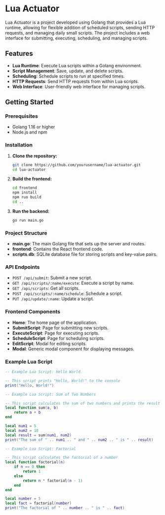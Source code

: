 # Lua Actuator

Lua Actuator is a project developed using Golang that provides a Lua runtime, allowing for flexible addition of scheduled scripts, sending HTTP requests, and managing daily small scripts. The project includes a web interface for submitting, executing, scheduling, and managing scripts.

## Features

- **Lua Runtime**: Execute Lua scripts within a Golang environment.
- **Script Management**: Save, update, and delete scripts.
- **Scheduling**: Schedule scripts to run at specified times.
- **HTTP Requests**: Send HTTP requests from within Lua scripts.
- **Web Interface**: User-friendly web interface for managing scripts.

## Getting Started

### Prerequisites

- Golang 1.16 or higher
- Node.js and npm

### Installation

1. **Clone the repository:**

    ```bash
    git clone https://github.com/yourusername/lua-actuator.git
    cd lua-actuator
    ```

2. **Build the frontend:**

    ```bash
    cd frontend
    npm install
    npm run build
    cd ..
    ```

3. **Run the backend:**

    ```bash
    go run main.go
    ```

### Project Structure

- **main.go**: The main Golang file that sets up the server and routes.
- **frontend**: Contains the React frontend code.
- **scripts.db**: SQLite database file for storing scripts and key-value pairs.

### API Endpoints

- `POST /api/submit`: Submit a new script.
- `GET /api/scripts/:name/execute`: Execute a script by name.
- `GET /api/scripts`: Get all scripts.
- `POST /api/scripts/:name/schedule`: Schedule a script.
- `PUT /api/update/:name`: Update a script.

### Frontend Components

- **Home**: The home page of the application.
- **SubmitScript**: Page for submitting new scripts.
- **ExecuteScript**: Page for executing scripts.
- **ScheduleScript**: Page for scheduling scripts.
- **EditScript**: Modal for editing scripts.
- **Modal**: Generic modal component for displaying messages.

### Example Lua Script
```lua
-- Example Lua Script: Hello World

-- This script prints "Hello, World!" to the console
print("Hello, World!")

-- Example Lua Script: Sum of Two Numbers

-- This script calculates the sum of two numbers and prints the result
local function sum(a, b)
    return a + b
end

local num1 = 5
local num2 = 10
local result = sum(num1, num2)
print("The sum of " .. num1 .. " and " .. num2 .. " is " .. result)

-- Example Lua Script: Factorial

-- This script calculates the factorial of a number
local function factorial(n)
    if n == 0 then
        return 1
    else
        return n * factorial(n - 1)
    end
end

local number = 5
local fact = factorial(number)
print("The factorial of " .. number .. " is " .. fact)
```